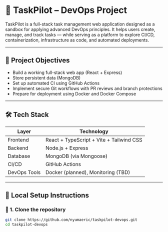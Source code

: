 # 🧭 TaskPilot – DevOps Project

TaskPilot is a full-stack task management web application designed as a sandbox for applying advanced DevOps principles. It helps users create, manage, and track tasks — while serving as a platform to explore CI/CD, containerization, infrastructure as code, and automated deployments.

---

## 📌 Project Objectives

- Build a working full-stack web app (React + Express)
- Store persistent data (MongoDB)
- Set up automated CI using GitHub Actions
- Implement secure Git workflows with PR reviews and branch protections
- Prepare for deployment using Docker and Docker Compose

---

## 🛠️ Tech Stack

| Layer       | Technology                     |
|-------------|--------------------------------|
| Frontend    | React + TypeScript + Vite + Tailwind CSS |
| Backend     | Node.js + Express              |
| Database    | MongoDB (via Mongoose)         |
| CI/CD       | GitHub Actions                 |
| DevOps Tools| Docker (planned), Monitoring (TBD) |

---

## 🚀 Local Setup Instructions

### 🔽 1. Clone the repository

```bash
git clone https://github.com/nyumaeric/taskpilot-devops.git
cd taskpilot-devops
